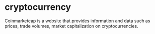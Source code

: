 # cryptocurrency
Coinmarketcap is a website that provides information and data such as prices, trade volumes, market capitalization on cryptocurrencies. 

